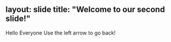 layout: slide
title: "Welcome to our second slide!"
---
Hello Everyone
Use the left arrow to go back!
